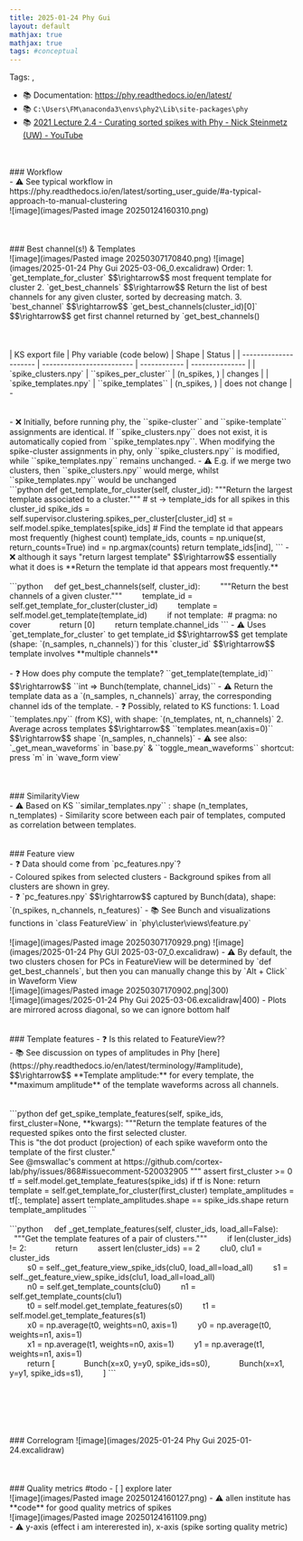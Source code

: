 ```yaml
---
title: 2025-01-24 Phy Gui
layout: default 
mathjax: true
mathjax: true
tags: #conceptual
---
```

Tags:  ,  
- 📚 Documentation: https://phy.readthedocs.io/en/latest/
- 📚 `C:\Users\FM\anaconda3\envs\phy2\Lib\site-packages\phy`
- 📚 [2021 Lecture 2.4 - Curating sorted spikes with Phy - Nick Steinmetz (UW) - YouTube](https://www.youtube.com/watch?v=czdwIr-v5Yc)
<br>
<br>
###  Workflow
<br>
- ⚠️ See typical workflow in https://phy.readthedocs.io/en/latest/sorting_user_guide/#a-typical-approach-to-manual-clustering
<br>
![image](images/Pasted image 20250124160310.png)
<br>
<br>
<br>
<br>
### Best channel(s!) & Templates
<br>
![image](images/Pasted image 20250307170840.png)
![image](images/2025-01-24 Phy Gui 2025-03-06_0.excalidraw)
Order:
1. `get_template_for_cluster` $$\rightarrow$$ most frequent template for cluster
2. `get_best_channels` $$\rightarrow$$ Return the list of best channels for any given cluster, sorted by decreasing match.
3. `best_channel` $$\rightarrow$$ `get_best_channels(cluster_id)[0]` $$\rightarrow$$ get first channel returned by `get_best_channels()
<br>
<br>
<br>
<br>
| KS export file        | Phy variable (code below) | Shape        | Status          |
| --------------------- | ------------------------- | ------------ | --------------- |
| `spike_clusters.npy`  | ``spikes_per_cluster``    | (n_spikes, ) | changes         |
| `spike_templates.npy` | ``spike_templates``       | (n_spikes, ) | does not change |
-
<br>
<br>
<br>
- ❌ Initially, before running phy, the ``spike-cluster`` and ``spike-template`` assignments are identical. If ``spike_clusters.npy`` does not exist, it is automatically copied from ``spike_templates.npy``. When modifying the spike-cluster assignments in phy, only ``spike_clusters.npy`` is modified, while ``spike_templates.npy`` remains unchanged.
- ⚠️ E.g. if we merge two clusters, then ``spike_clusters.npy`` would merge, whilst ``spike_templates.npy`` would be unchanged
<br>
```python
def get_template_for_cluster(self, cluster_id): 
"""Return the largest template associated to a cluster.""" 
# st -> template_ids for all spikes in this cluster_id
spike_ids = self.supervisor.clustering.spikes_per_cluster[cluster_id] 
st = self.model.spike_templates[spike_ids] 
# Find the template id that appears most frequently (highest count)
template_ids, counts = np.unique(st, return_counts=True) 
ind = np.argmax(counts) 
return template_ids[ind],
```
- ❌ although it says "return largest template" $$\rightarrow$$ essentially what it does is **Return the template id that appears most frequently.** 
<br>
<br>
```python
    def get_best_channels(self, cluster_id):
        """Return the best channels of a given cluster."""
        template_id = self.get_template_for_cluster(cluster_id)
        template = self.model.get_template(template_id)
        if not template:  # pragma: no cover
            return [0]
        return template.channel_ids
```
- ⚠️ Uses `get_template_for_cluster` to get template_id $$\rightarrow$$ get template (shape: `(n_samples, n_channels)`) for this `cluster_id` $$\rightarrow$$ template involves **multiple channels**
<br>
<br>
- ❓ How does phy compute the template?
``get_template(template_id)`` $$\rightarrow$$ ``int => Bunch(template, channel_ids)``
- ⚠️ Return the template data as a `(n_samples, n_channels)` array, the corresponding channel ids of the template.
- ❓ Possibly, related to KS functions: 
1. Load ``templates.npy`` (from KS), with shape: `(n_templates, nt, n_channels)`
2. Average across templates $$\rightarrow$$ ``templates.mean(axis=0)`` $$\rightarrow$$ shape `(n_samples, n_channels)` 
	- ⚠️ see also: `_get_mean_waveforms` in `base.py` & ``toggle_mean_waveforms`` shortcut: press `m` in `wave_form view`
<br>
<br>
<br>
<br>
### SimilarityView
<br>
- ⚠️ Based on KS  ``similar_templates.npy`` : shape (n_templates, n_templates)
- Similarity score between each pair of templates, computed as correlation between templates.
<br>
<br>
<br>
### Feature view
<br>
- ❓ Data should come from `pc_features.npy`?
<br>
- Coloured spikes from selected clusters
- Background spikes from all clusters are shown in grey.
<br>
- ❓ `pc_features.npy` $$\rightarrow$$ captured by Bunch(data), shape: `(n_spikes, n_channels, n_features)`
- 📚 See Bunch and visualizations functions in  `class FeatureView` in `phy\cluster\views\feature.py`
<br>
<br>
![image](images/Pasted image 20250307170929.png)
![image](images/2025-01-24 Phy GUI 2025-03-07_0.excalidraw)
- ⚠️ By default, the two clusters chosen for PCs in FeatureView will be determined by  `def get_best_channels`, but then you can manually change this by `Alt + Click` in Waveform View
<br>
![image](images/Pasted image 20250307170902.png|300)
<br>
![image](images/2025-01-24 Phy Gui 2025-03-06.excalidraw|400)
- Plots are mirrored across diagonal, so we can ignore bottom half
<br>
<br>
<br>
### Template features
- ❓ Is this related to FeatureView??
<br>
- 📚 See discussion on types of amplitudes in Phy [here](https://phy.readthedocs.io/en/latest/terminology/#amplitude), $$\rightarrow$$ **Template amplitude:** for every template, the **maximum amplitude** of the template waveforms across all channels.
<br>
<br>
<br>
```python
    def get_spike_template_features(self, spike_ids, first_cluster=None, **kwargs):
		"""Return the template features of the requested spikes onto the 
        first selected cluster.
<br>
        This is "the dot product (projection) of each spike waveform onto 
        the template of the first cluster."
<br>
        See @mswallac's comment at
        https://github.com/cortex-lab/phy/issues/868#issuecomment-520032905
        """
        assert first_cluster >= 0
        tf = self.model.get_template_features(spike_ids)
        if tf is None:
            return
        template = self.get_template_for_cluster(first_cluster)
        template_amplitudes = tf[:, template]
        assert template_amplitudes.shape == spike_ids.shape
        return template_amplitudes
```
<br>
<br>
```python
    def _get_template_features(self, cluster_ids, load_all=False):
        """Get the template features of a pair of clusters."""
        if len(cluster_ids) != 2:
            return
        assert len(cluster_ids) == 2
        clu0, clu1 = cluster_ids
<br>
        s0 = self._get_feature_view_spike_ids(clu0, load_all=load_all)
        s1 = self._get_feature_view_spike_ids(clu1, load_all=load_all)
<br>
        n0 = self.get_template_counts(clu0)
        n1 = self.get_template_counts(clu1)
<br>
        t0 = self.model.get_template_features(s0)
        t1 = self.model.get_template_features(s1)
<br>
        x0 = np.average(t0, weights=n0, axis=1)
        y0 = np.average(t0, weights=n1, axis=1)
<br>
        x1 = np.average(t1, weights=n0, axis=1)
        y1 = np.average(t1, weights=n1, axis=1)
<br>
        return [
            Bunch(x=x0, y=y0, spike_ids=s0),
            Bunch(x=x1, y=y1, spike_ids=s1),
        ]
```
<br>
<br>
<br>
<br>
<br>
<br>
<br>
### Correlogram
![image](images/2025-01-24 Phy Gui 2025-01-24.excalidraw)
<br>
<br>
<br>
<br>
### Quality metrics 
#todo 
- [ ] explore later
<br>
![image](images/Pasted image 20250124160127.png)
- ⚠️ allen institute has **code** for good quality metrics of spikes 
<br>
![image](images/Pasted image 20250124161109.png)
<br>
- ⚠️ y-axis (effect i am intererested in), x-axis (spike sorting quality metric)
<br>
